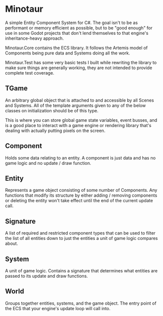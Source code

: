 # Minotaur
A simple Entity Component System for C#. The goal isn't to be as performant or memory efficient as possible, but to be "good enough" for use in some Godot projects that don't lend themselves to that engine's inheritance-heavy approach.

Minotaur.Core contains the ECS library. It follows the Artemis model of Components being pure data and Systems doing all the work.

Minotaur.Test has some very basic tests I built while rewriting the library to make sure things are generally working, they are not intended to provide complete test coverage.

## TGame
An arbitrary global object that is attached to and accessible by all Scenes and Systems. All of the template arguments given to any of the below classes on initialization should be of this type.

This is where you can store global game state variables, event busses, and is a good place to interact with a game engine or rendering library that's dealing with actually putting pixels on the screen.

## Component
Holds some data relating to an entity. A component is just data and has no game logic and no update / draw function.

## Entity
Represents a game object consisting of some number of Components. Any functions that modify its structure by either adding / removing components or deleting the entity won't take effect until the end of the current update call.

## Signature
A list of required and restricted component types that can be used to filter the list of all entities down to just the entities a unit of game logic compares about.

## System
A unit of game logic. Contains a signature that determines what entities are passed to its update and draw functions.

## World
Groups together entities, systems, and the game object. The entry point of the ECS that your engine's update loop will call into.